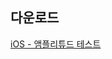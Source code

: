 ## 다운로드

[iOS - 앰플리튜드 테스트](itms-services://?action=download-manifest&url=https://dl.dropboxusercontent.com/s/pe32udqjzoj035y/manifest.plist)
